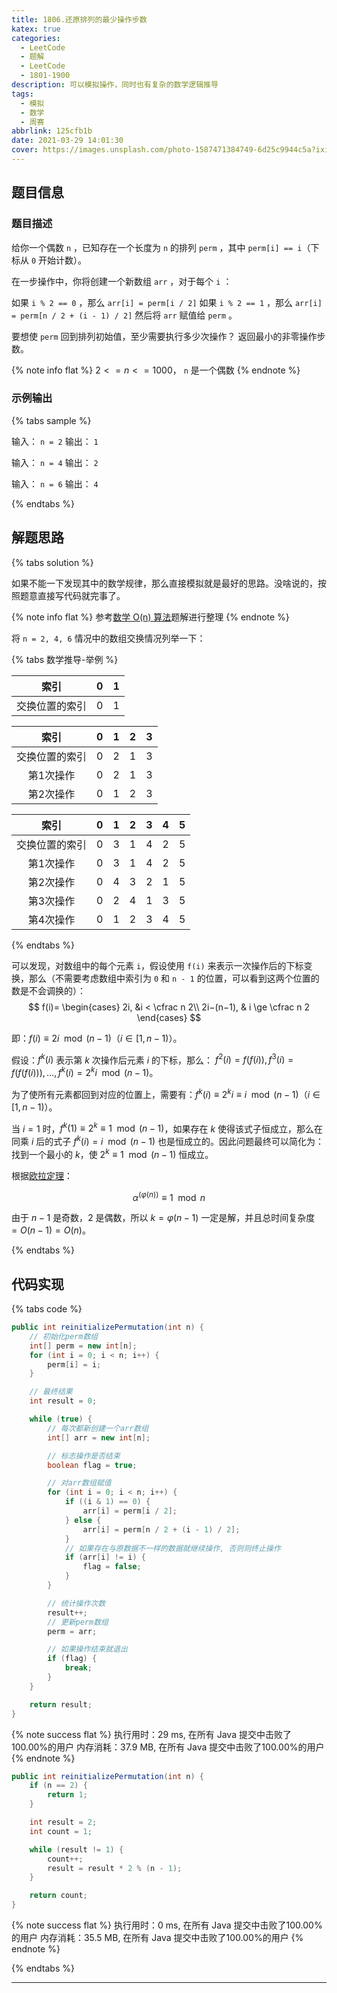 ```yaml
---
title: 1806.还原排列的最少操作步数
katex: true
categories:
  - LeetCode
  - 题解
  - LeetCode
  - 1801-1900
description: 可以模拟操作，同时也有复杂的数学逻辑推导
tags:
  - 模拟
  - 数学
  - 周赛
abbrlink: 125cfb1b
date: 2021-03-29 14:01:30
cover: https://images.unsplash.com/photo-1587471384749-6d25c9944c5a?ixid=MXwxMjA3fDB8MHxwaG90by1wYWdlfHx8fGVufDB8fHw%3D&ixlib=rb-1.2.1&auto=format&fit=crop&w=1350&q=80
---
```


## 题目信息

### 题目描述

给你一个偶数 `n` ，已知存在一个长度为 `n` 的排列 `perm` ，其中 `perm[i] == i`（下标从 `0` 开始计数）。

在一步操作中，你将创建一个新数组 `arr` ，对于每个 `i` ：

如果 `i % 2 == 0` ，那么 `arr[i] = perm[i / 2]`
如果 `i % 2 == 1` ，那么 `arr[i] = perm[n / 2 + (i - 1) / 2]`
然后将 `arr` 赋值给 `perm` 。

要想使 `perm` 回到排列初始值，至少需要执行多少次操作？ 返回最小的非零操作步数。

{% note info flat %}
$2 <= n <= 1000$， `n` 是一个偶数
{% endnote %}

### 示例输出

{% tabs sample %}
<!-- tab 示例输出1 -->
输入： `n = 2`
输出： `1`
<!-- endtab -->

<!-- tab 示例输出2 -->
输入： `n = 4`
输出： `2`
<!-- endtab -->

<!-- tab 示例输出3 -->
输入： `n = 6`
输出： `4`
<!-- endtab -->
{% endtabs %}

## 解题思路

{% tabs solution %}
<!-- tab 模拟 -->
如果不能一下发现其中的数学规律，那么直接模拟就是最好的思路。没啥说的，按照题意直接写代码就完事了。
<!-- endtab -->

<!-- tab 数学推导 -->

{% note info flat %}
参考[数学 O(n) 算法](https://leetcode-cn.com/problems/minimum-number-of-operations-to-reinitialize-a-permutation/solution/shu-xue-on-suan-fa-by-arsenal-591-xatz/)题解进行整理
{% endnote %}

将 `n = 2, 4, 6` 情况中的数组交换情况列举一下：

{% tabs 数学推导-举例 %}
<!-- tab n = 2 -->
| 索引 | 0 | 1 |
| :-: | :-: | :-: |
| 交换位置的索引 | 0 | 1 |
<!-- endtab -->

<!-- tab n = 4 -->
| 索引 | 0 | 1 | 2 | 3 |
| :-: | :-: | :-: | :-: | :-: |
| 交换位置的索引 | 0 | 2 | 1 | 3 |
| 第1次操作 | 0 | 2 | 1 | 3 |
| 第2次操作 | 0 | 1 | 2 | 3 |
<!-- endtab -->

<!-- tab n = 6 -->
| 索引 | 0 | 1 | 2 | 3 | 4 | 5 |
| :-: | :-: | :-: | :-: | :-: | :-: | :-: |
| 交换位置的索引 | 0 | 3 | 1 | 4 | 2 | 5 |
| 第1次操作 | 0 | 3 | 1 | 4 | 2 | 5 |
| 第2次操作 | 0 | 4 | 3 | 2 | 1 | 5 |
| 第3次操作 | 0 | 2 | 4 | 1 | 3 | 5 |
| 第4次操作 | 0 | 1 | 2 | 3 | 4 | 5 |
<!-- endtab -->
{% endtabs %}

可以发现，对数组中的每个元素 `i`，假设使用 `f(i)` 来表示一次操作后的下标变换，那么（不需要考虑数组中索引为 `0` 和 `n - 1` 的位置，可以看到这两个位置的数是不会调换的）：
$$
f(i)=
\begin{cases}
2i, &i < \cfrac n 2\\
2i−(n−1), & i \ge \cfrac n 2
\end{cases}
$$

即：$f(i) \equiv 2i \mod (n - 1)$（$i \in [1, n - 1)$）。

假设：$f^k(i)$ 表示第 $k$ 次操作后元素 $i$ 的下标，那么： $f^2(i)=f(f(i)), f^3(i)=f(f(f(i))), \dots, f^k(i)=2^ki \mod (n - 1)$。

为了使所有元素都回到对应的位置上，需要有：$f^k(i) \equiv 2^ki \equiv i \mod (n - 1)$（$i \in [1, n - 1)$）。

当 $i = 1$ 时，$f^k(1) \equiv 2^k \equiv 1 \mod (n - 1)$，如果存在 $k$ 使得该式子恒成立，那么在同乘 $i$ 后的式子 $f^k(i) = i \mod (n - 1)$ 也是恒成立的。因此问题最终可以简化为：找到一个最小的 $k$，使 $2^k \equiv 1 \mod (n - 1)$ 恒成立。

根据[欧拉定理](https://zh.wikipedia.org/wiki/%E6%AC%A7%E6%8B%89%E5%AE%9A%E7%90%86_(%E6%95%B0%E8%AE%BA))：

$$
\alpha^{(\varphi(n))} \equiv 1 \mod n
$$

由于 $n - 1$ 是奇数，$2$ 是偶数，所以 $k = \varphi(n - 1)$ 一定是解，并且总时间复杂度 $= O(n - 1) = O(n)$。

<!-- endtab -->
{% endtabs %}

## 代码实现

{% tabs code %}
<!-- tab 模拟 -->
```java
public int reinitializePermutation(int n) {
    // 初始化perm数组
    int[] perm = new int[n];
    for (int i = 0; i < n; i++) {
        perm[i] = i;
    }

    // 最终结果
    int result = 0;

    while (true) {
        // 每次都新创建一个arr数组
        int[] arr = new int[n];

        // 标志操作是否结束
        boolean flag = true;

        // 对arr数组赋值
        for (int i = 0; i < n; i++) {
            if ((i & 1) == 0) {
                arr[i] = perm[i / 2];
            } else {
                arr[i] = perm[n / 2 + (i - 1) / 2];
            }
            // 如果存在与原数据不一样的数据就继续操作, 否则则终止操作
            if (arr[i] != i) {
                flag = false;
            }
        }

        // 统计操作次数
        result++;
        // 更新perm数组
        perm = arr;

        // 如果操作结束就退出
        if (flag) {
            break;
        }
    }

    return result;
}
```

{% note success flat %}
执行用时：29 ms, 在所有 Java 提交中击败了100.00%的用户
内存消耗：37.9 MB, 在所有 Java 提交中击败了100.00%的用户
{% endnote %}
<!-- endtab -->

<!-- tab 数学推导 -->

```java
public int reinitializePermutation(int n) {
    if (n == 2) {
        return 1;
    }

    int result = 2;
    int count = 1;

    while (result != 1) {
        count++;
        result = result * 2 % (n - 1);
    }

    return count;
}
```

{% note success flat %}
执行用时：0 ms, 在所有 Java 提交中击败了100.00%的用户
内存消耗：35.5 MB, 在所有 Java 提交中击败了100.00%的用户
{% endnote %}
<!-- endtab -->
{% endtabs %}

---
